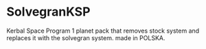 # SolvegranKSP
Kerbal Space Program 1 planet pack that removes stock system and replaces it with the solvegran system. made in POLSKA.

